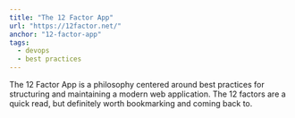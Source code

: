 ```yaml
---
title: "The 12 Factor App"
url: "https://12factor.net/"
anchor: "12-factor-app"
tags:
  - devops
  - best practices
---
```


The 12 Factor App is a philosophy centered around best practices for structuring and maintaining a modern web application. The 12 factors are a quick read, but definitely worth bookmarking and coming back to.
